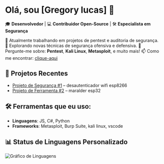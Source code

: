 # Olá, sou [Gregory lucas] 👋

🎓 **Desenvolvedor** | 💻 **Contribuidor Open-Source** | 🛠 **Especialista em Segurança** 

🔭 Atualmente trabalhando em projetos de pentest e auditoria de segurança.
🌱 Explorando novas técnicas de segurança ofensiva e defensiva.
💬 Pergunte-me sobre: **Pentest**, **Kali Linux**, **Metasploit**, e muito mais!
📫 Como me encontrar: [clique-aqui](mailto:lojagks747@gmail.com)

## 🚀 Projetos Recentes
- [Projeto de Segurança #1](https://github.com/gksesp/WIFI-DEALTHER-ES8266) – desautenticador wifi esp8266
- [Projeto de Ferramenta #2](https://github.com/gksesp/MARALDER-ESP32-COM-DISPLAY) – maralder esp32

## 🛠 Ferramentas que eu uso:
- **Linguagens**: JS, C#, Python
- **Frameworks**: Metasploit, Burp Suite, kali linux, vscode


## 📊 Status de Linguagens Personalizado

![Gráfico de Linguagens]( https://quickchart.io/chart/render/zm-5285b222-c86b-42da-8922-c23d335bc5c6?f=.png)

